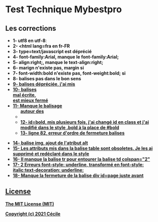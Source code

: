 # Test Technique Mybestpro


## Les corrections


- **1- utf8 en utf-8**:
- **2- <html lang=fra en fr-FR**
- **3- type=text/javascript est déprécié**
- **4- font-family:Arial, manque le font-family:Arial;**
- **5- align:right;, manque le text-align:right;**
- **6- marign n'existe pas, margin si**
- **7- font-width:bold n'existe pas, font-weight:bold; si**
- **8- balises <b><a> pas dans le bon sens <a href><b>**
- **9- balises <b> dépréciée, j'ai mis <strong>**
- **10- balises </br> mal écrite, <br /> est mieux fermé**
- **11- Manque le balisage <ul> autour des <li>**
- **12- id=bold, mis plusieurs fois, j'ai changé id en class et j'ai modifié dans le style .bold à la place de #bold**
- **13- ligne 82, erreur d'ordre de fermeture balises </p></ul>**
- **14- balise img, ajout de l'atribut alt**
- **15- Les attributs mis dans la balise table sont obsoletes. Je les ai supprimé et redéclaré dans le style**
- **16- Il manque la balise tr pour entourer la balise td colspan="2"**
- **17- 2 Erreurs font-style: underline, transformé en font-style: italic;text-decoration: underline;**
- **18- Manque la fermeture de la balise div id=page juste avant </body>**


## License

The MIT License (MIT)

Copyright (c) 2021 Cécile